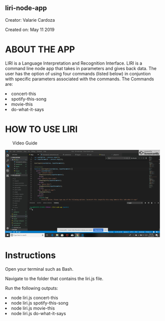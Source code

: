 ## liri-node-app

Creator: Valarie Cardoza

Created on: May 11 2019

# ABOUT THE APP

LIRI is a Language Interpretation and Recognition Interface. LIRI is a command line node app that takes in parameters and gives back data. The user has the option of using four commands (listed below) in conjuntion with specific parameters associated with the commands. The Commands are:

<li> concert-this </li>

<li> spotify-this-song </li>

<li> movie-this </li>

<li> do-what-it-says </li>

# HOW TO USE LIRI

<ul> Video Guide </ul>

![LIRI Demo](demo.gif)

# Instructions

Open your terminal such as Bash. <br>

Navigate to the folder that contains the liri.js file. <br>

Run the following outputs: <br>

<li>node liri.js concert-this</li>
<li>node liri.js spotify-this-song</li>
<li>node liri.js movie-this</li>
<li>node liri.js do-what-it-says</li>
